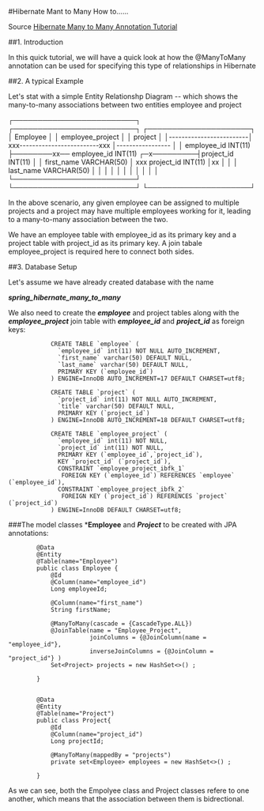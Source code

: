 #Hibernate Mant to Many How to......

Source [Hibernate Many to Many Annotation Tutorial](https://www.baeldung.com/hibernate-many-to-many)



##1. Introduction

In this quick tutorial, we will have  a quick look at how the 
@ManyToMany annotation can be used for specifying this type of
relationships in Hibernate




##2. A typical Example

Let's stat with a simple Entity Relationshp Diagram -- which shows
the many-to-many associations between 
two entities employee and project 



┌─────────────────────────┐           ┌─────────────────────────┐           ┌─────────────────────┐
│ Employee                │           │ employee_project        │           │ project             │
│-------------------------│         xxx-------------------------xxx         │-----------------    │
│ employee_id INT(11)     ├────────xx── employee_id INT(11)     ┌─x─────────┤project_id INT(11)   │
│ first_name  VARCHAR(50) │         xxx project_id INT(11)      │xx         │                     │
│ last_name   VARCHAR(50) │           │                         │           │                     │
│                         │           │                         │           │                     │
└─────────────────────────┘           └─────────────────────────┘           └─────────────────────┘

In the above scenario, any given employee can be assigned
to multiple projects and a project may have multiple employees
working for it, leading to a many-to-many association between the two.


We have an employee table with employee_id as its primary
key and a project table with project_id as its primary key.
A join tabale employee_project is required here to connect 
both sides.



##3. Database Setup

Let's assume we have already created database with the name

***spring_hibernate_many_to_many***


We also need to create the ***employee*** and project tables along with
the ***employee_project*** join table with ***employee_id*** and 
***project_id*** as foreign keys:

                CREATE TABLE `employee` (
                  `employee_id` int(11) NOT NULL AUTO_INCREMENT,
                  `first_name` varchar(50) DEFAULT NULL,
                  `last_name` varchar(50) DEFAULT NULL,
                  PRIMARY KEY (`employee_id`)
                ) ENGINE=InnoDB AUTO_INCREMENT=17 DEFAULT CHARSET=utf8;

                CREATE TABLE `project` (
                  `project_id` int(11) NOT NULL AUTO_INCREMENT,
                  `title` varchar(50) DEFAULT NULL,
                  PRIMARY KEY (`project_id`)
                ) ENGINE=InnoDB AUTO_INCREMENT=18 DEFAULT CHARSET=utf8;

                CREATE TABLE `employee_project` (
                  `employee_id` int(11) NOT NULL,
                  `project_id` int(11) NOT NULL,
                  PRIMARY KEY (`employee_id`,`project_id`),
                  KEY `project_id` (`project_id`),
                  CONSTRAINT `employee_project_ibfk_1` 
                   FOREIGN KEY (`employee_id`) REFERENCES `employee` (`employee_id`),
                  CONSTRAINT `employee_project_ibfk_2` 
                   FOREIGN KEY (`project_id`) REFERENCES `project` (`project_id`)
                ) ENGINE=InnoDB DEFAULT CHARSET=utf8;



###The model classes ***Employee** and ***Project*** to be created with
JPA annotations:

            @Data
            @Entity
            @Table(name="Employee")
            public class Employee {
                @Id
                @Column(name="employee_id")
                Long employeeId;
                
                @Column(name="first_name")
                String firstName;

                @ManyToMany(cascade = {CascadeType.ALL})
                @JoinTable(name = "Employee_Project",
                           joinColumns = {@JoinColumn(name = "employee_id"},
                           inverseJoinColumns = {@JoinColumn = "project_id"} )
                Set<Project> projects = new HashSet<>() ;

            }
            
            
            @Data
            @Entity
            @Table(name="Project")
            public class Project{
                @Id
                @Column(name="project_id")
                Long projectId;
                
                @ManyToMany(mappedBy = "projects")
                private set<Employee> employees = new HashSet<>() ;
            
            }
            
As we can see, both the Empolyee class and Project classes refere to one
another, which means that the association between them is bidrectional.   
    
